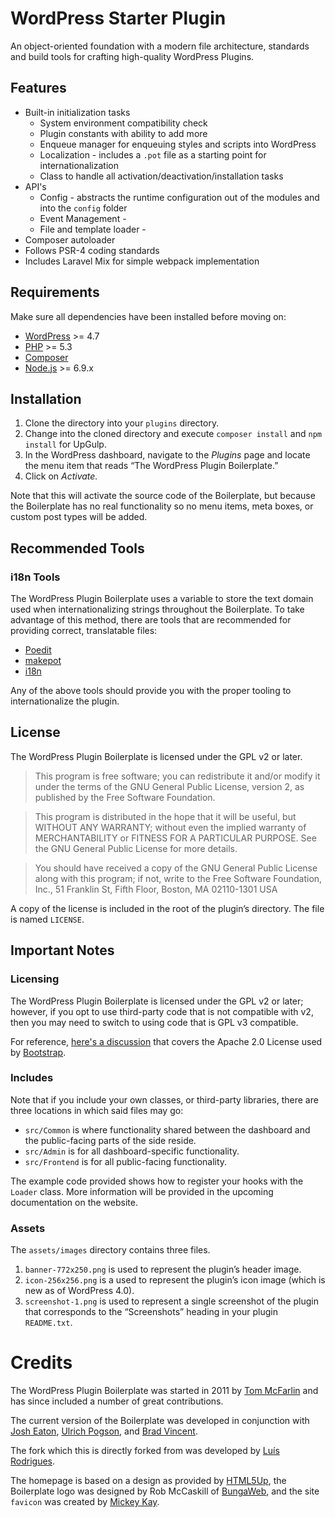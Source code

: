 # WordPress Starter Plugin

An object-oriented foundation with a modern file architecture, standards and build tools for crafting high-quality WordPress Plugins.

## Features

* Built-in initialization tasks
   - System environment compatibility check
   - Plugin constants with ability to add more
   - Enqueue manager for enqueuing styles and scripts into WordPress
   - Localization - includes a `.pot` file as a starting point for internationalization
   - Class to handle all activation/deactivation/installation tasks
* API's
   - Config - abstracts the runtime configuration out of the modules and into the `config` folder
   - Event Management -
   - File and template loader -
* Composer autoloader
* Follows PSR-4 coding standards
* Includes Laravel Mix for simple webpack implementation

## Requirements

Make sure all dependencies have been installed before moving on:

* [WordPress](https://wordpress.org/) >= 4.7
* [PHP](http://php.net/manual/en/install.php) >= 5.3
* [Composer](https://getcomposer.org/download/)
* [Node.js](http://nodejs.org/) >= 6.9.x

## Installation

1. Clone the directory into your `plugins` directory.
2. Change into the cloned directory and execute `composer install` and `npm install` for UpGulp.
3. In the WordPress dashboard, navigate to the *Plugins* page and locate the menu item that reads “The WordPress Plugin Boilerplate.”
4. Click on *Activate.*

Note that this will activate the source code of the Boilerplate, but because the Boilerplate has no real functionality so no menu items, meta boxes, or custom post types will be added.

## Recommended Tools

### i18n Tools

The WordPress Plugin Boilerplate uses a variable to store the text domain used when internationalizing strings throughout the Boilerplate. To take advantage of this method, there are tools that are recommended for providing correct, translatable files:

* [Poedit](http://www.poedit.net/)
* [makepot](http://i18n.svn.wordpress.org/tools/trunk/)
* [i18n](https://github.com/grappler/i18n)

Any of the above tools should provide you with the proper tooling to internationalize the plugin.

## License

The WordPress Plugin Boilerplate is licensed under the GPL v2 or later.

> This program is free software; you can redistribute it and/or modify it under the terms of the GNU General Public License, version 2, as published by the Free Software Foundation.

> This program is distributed in the hope that it will be useful, but WITHOUT ANY WARRANTY; without even the implied warranty of MERCHANTABILITY or FITNESS FOR A PARTICULAR PURPOSE. See the GNU General Public License for more details.

> You should have received a copy of the GNU General Public License along with this program; if not, write to the Free Software Foundation, Inc., 51 Franklin St, Fifth Floor, Boston, MA 02110-1301 USA

A copy of the license is included in the root of the plugin’s directory. The file is named `LICENSE`.

## Important Notes

### Licensing

The WordPress Plugin Boilerplate is licensed under the GPL v2 or later; however, if you opt to use third-party code that is not compatible with v2, then you may need to switch to using code that is GPL v3 compatible.

For reference, [here's a discussion](http://make.wordpress.org/themes/2013/03/04/licensing-note-apache-and-gpl/) that covers the Apache 2.0 License used by [Bootstrap](http://twitter.github.io/bootstrap/).

### Includes

Note that if you include your own classes, or third-party libraries, there are three locations in which said files may go:

* `src/Common` is where functionality shared between the dashboard and the public-facing parts of the side reside.
* `src/Admin` is for all dashboard-specific functionality.
* `src/Frontend` is for all public-facing functionality.

The example code provided shows how to register your hooks with the `Loader` class. More information will be provided in the upcoming documentation on the website.

### Assets

The `assets/images` directory contains three files.

1. `banner-772x250.png` is used to represent the plugin’s header image.
2. `icon-256x256.png` is a used to represent the plugin’s icon image (which is new as of WordPress 4.0).
3. `screenshot-1.png` is used to represent a single screenshot of the plugin that corresponds to the “Screenshots” heading in your plugin `README.txt`.

# Credits

The WordPress Plugin Boilerplate was started in 2011 by [Tom McFarlin](http://twitter.com/tommcfarlin/) and has since included a number of great contributions.

The current version of the Boilerplate was developed in conjunction with [Josh Eaton](https://twitter.com/jjeaton), [Ulrich Pogson](https://twitter.com/grapplerulrich), and [Brad Vincent](https://twitter.com/themergency).

The fork which this is directly forked from was developed by [Luís Rodrigues](https://github.com/goblindegook).

The homepage is based on a design as provided by [HTML5Up](http://html5up.net), the Boilerplate logo was designed by  Rob McCaskill of [BungaWeb](http://bungaweb.com), and the site `favicon` was created by [Mickey Kay](https://twitter.com/McGuive7).

